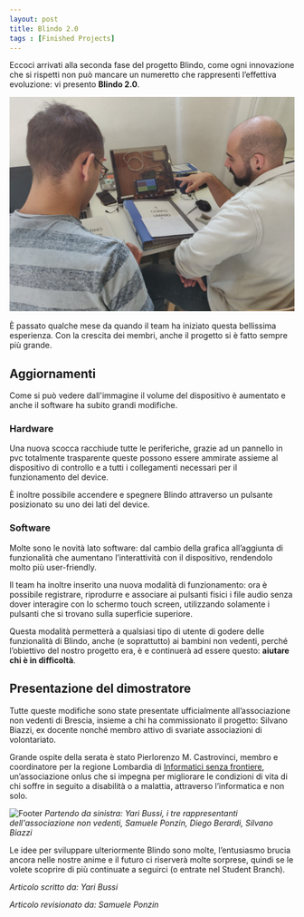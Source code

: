 ```yaml
---
layout: post
title: Blindo 2.0
tags : [Finished Projects]
---
```


Eccoci arrivati alla seconda fase del progetto Blindo, come ogni innovazione che si rispetti non può mancare un numeretto che rappresenti l’effettiva evoluzione: vi presento **Blindo 2.0**.

![Header](/images/header_blindo_2.0.jpg)

È passato qualche mese da quando il team ha iniziato questa bellissima esperienza. Con la crescita dei membri, anche il progetto si è fatto sempre più grande.

## Aggiornamenti
Come si può vedere dall'immagine il volume del dispositivo è aumentato e anche il software ha subito grandi modifiche.

### Hardware
Una nuova scocca racchiude tutte le periferiche, grazie ad un pannello in pvc totalmente trasparente queste possono essere ammirate assieme al dispositivo di controllo e a tutti i collegamenti necessari per il funzionamento del device.

È inoltre possibile accendere e spegnere Blindo attraverso un pulsante posizionato su uno dei lati del device.

### Software
Molte sono le novità lato software: dal cambio della grafica all’aggiunta di funzionalità che aumentano l’interattività con il dispositivo, rendendolo molto più user-friendly.

Il team ha inoltre inserito una nuova modalità di funzionamento: ora è possibile registrare, riprodurre e associare ai pulsanti fisici i file audio senza dover interagire con lo schermo touch screen, utilizzando solamente i pulsanti che si trovano sulla superficie superiore.

Questa modalità permetterà a qualsiasi tipo di utente di godere delle funzionalità di Blindo, anche (e soprattutto) ai bambini non vedenti, perché l’obiettivo del nostro progetto era, è e continuerà ad essere questo: **aiutare chi è in difficoltà**.

## Presentazione del dimostratore
Tutte queste modifiche sono state presentate ufficialmente all’associazione non vedenti di Brescia, insieme a chi ha commissionato il progetto: Silvano Biazzi, ex docente nonché membro attivo di svariate associazioni di volontariato.

Grande ospite della serata è stato Pierlorenzo M. Castrovinci, membro e coordinatore per la regione Lombardia di [Informatici senza frontiere](https://www.informaticisenzafrontiere.org/), un’associazione onlus che si impegna per migliorare le condizioni di vita di chi soffre in seguito a disabilità o a malattia, attraverso l’informatica e non solo.

![Footer](/images/footer_blindo_2.0.jpg)
*Partendo da sinistra: Yari Bussi, i tre rappresentanti dell'associazione non vedenti, Samuele Ponzin, Diego Berardi, Silvano Biazzi*

Le idee per sviluppare ulteriormente Blindo sono molte, l’entusiasmo brucia ancora nelle nostre anime e il futuro ci riserverà molte sorprese, quindi se le volete scoprire di più continuate a seguirci (o entrate nel Student Branch).

*Articolo scritto da: Yari Bussi*

*Articolo revisionato da: Samuele Ponzin*
